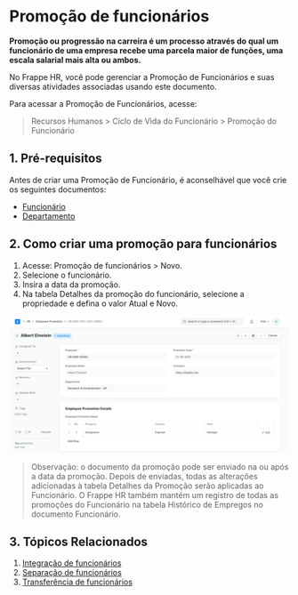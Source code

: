 # Promoção de funcionários



**Promoção ou progressão na carreira é um processo através do qual um funcionário de uma empresa recebe uma parcela maior de funções, uma escala salarial mais alta ou ambos.**


No Frappe HR, você pode gerenciar a Promoção de Funcionários e suas diversas atividades associadas usando este documento.


Para acessar a Promoção de Funcionários, acesse:


> Recursos Humanos > Ciclo de Vida do Funcionário > Promoção do Funcionário


## 1. Pré-requisitos


Antes de criar uma Promoção de Funcionário, é aconselhável que você crie os seguintes documentos:


* [Funcionário](/docs/pt/human-resources/employee)
* [Departamento](/docs/pt/human-resources/department)


## 2. Como criar uma promoção para funcionários


1. Acesse: Promoção de funcionários > Novo.
2. Selecione o funcionário.
3. Insira a data da promoção.
4. Na tabela Detalhes da promoção do funcionário, selecione a propriedade e defina o valor Atual e Novo.


![Promoção de funcionários](/files/employee-promotion.png)


> Observação: o documento da promoção pode ser enviado na ou após a data da promoção. Depois de enviadas, todas as alterações adicionadas à tabela Detalhes da Promoção serão aplicadas ao Funcionário. O Frappe HR também mantém um registro de todas as promoções do Funcionário na tabela Histórico de Empregos no documento Funcionário.


## 3. Tópicos Relacionados


1. [Integração de funcionários](/docs/pt/human-resources/employee-onboarding)
2. [Separação de funcionários](/docs/pt/human-resources/employee-separation)
3. [Transferência de funcionários](/docs/pt/human-resources/employee_transfer)



